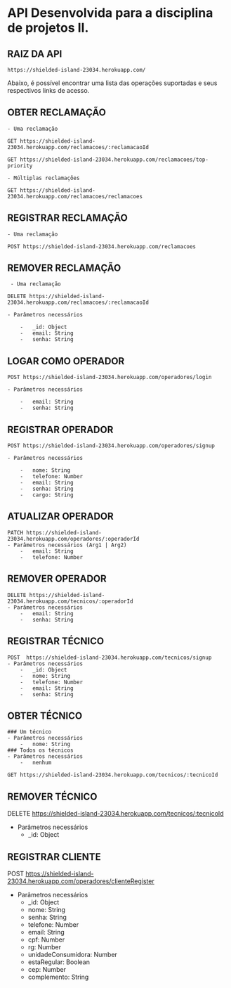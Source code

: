 # API Desenvolvida para a disciplina de projetos II.

## RAIZ DA API

    https://shielded-island-23034.herokuapp.com/
    
Abaixo, é possível encontrar uma lista das operações suportadas e seus respectivos links de acesso.

## OBTER RECLAMAÇÃO

    - Uma reclamação
   
    GET https://shielded-island-23034.herokuapp.com/reclamacoes/:reclamacaoId

    GET https://shielded-island-23034.herokuapp.com/reclamacoes/top-priority

    - Múltiplas reclamações

    GET https://shielded-island-23034.herokuapp.com/reclamacoes/reclamacoes

## REGISTRAR RECLAMAÇÃO

    - Uma reclamação
     
    POST https://shielded-island-23034.herokuapp.com/reclamacoes
    
## REMOVER RECLAMAÇÃO
    
     - Uma reclamação

    DELETE https://shielded-island-23034.herokuapp.com/reclamacoes/:reclamacaoId
    
    - Parâmetros necessários
    
        -   _id: Object
        -   email: String
        -   senha: String
    
## LOGAR COMO OPERADOR
    
    POST https://shielded-island-23034.herokuapp.com/operadores/login
    
    - Parâmetros necessários
   
        -   email: String
        -   senha: String  

## REGISTRAR OPERADOR

    POST https://shielded-island-23034.herokuapp.com/operadores/signup
    
    - Parâmetros necessários
    
        -   nome: String
        -   telefone: Number
        -   email: String
        -   senha: String
        -   cargo: String
    
## ATUALIZAR OPERADOR

    PATCH https://shielded-island-23034.herokuapp.com/operadores/:operadorId
    - Parâmetros necessários (Arg1 | Arg2)
        -   email: String
        -   telefone: Number
    
## REMOVER OPERADOR
 
    DELETE https://shielded-island-23034.herokuapp.com/tecnicos/:operadorId
    - Parâmetros necessários
        -   email: String
        -   senha: String

## REGISTRAR TÉCNICO
 
    POST  https://shielded-island-23034.herokuapp.com/tecnicos/signup
    - Parâmetros necessários
        -   _id: Object
        -   nome: String
        -   telefone: Number
        -   email: String
        -   senha: String
    
## OBTER TÉCNICO

    ### Um técnico
    - Parâmetros necessários
        -   nome: String
    ### Todos os técnicos
    - Parâmetros necessários
        -   nenhum
    
    GET https://shielded-island-23034.herokuapp.com/tecnicos/:tecnicoId
      
## REMOVER TÉCNICO

   DELETE https://shielded-island-23034.herokuapp.com/tecnicos/:tecnicoId
   - Parâmetros necessários
        - _id: Object

## REGISTRAR CLIENTE

   POST  https://shielded-island-23034.herokuapp.com/operadores/clienteRegister
   - Parâmetros necessários
        - _id: Object
        - nome: String
        - senha: String
        - telefone: Number
        - email: String
        - cpf: Number
        - rg: Number
        - unidadeConsumidora: Number
        - estaRegular: Boolean
        - cep: Number
        - complemento: String

